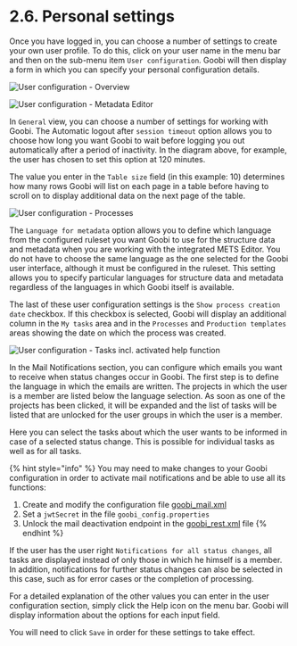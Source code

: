 # 2.6. Personal settings

Once you have logged in, you can choose a number of settings to create your own user profile. To do this, click on your user name in the menu bar and then on the sub-menu item `User configuration`. Goobi will then display a form in which you can specify your personal configuration details.

![User configuration - Overview](../../.gitbook/assets/30-09e.png)

![User configuration - Metadata Editor](../../.gitbook/assets/30-10e.png)

In `General` view, you can choose a number of settings for working with Goobi. The Automatic logout after `session timeout` option allows you to choose how long you want Goobi to wait before logging you out automatically after a period of inactivity. In the diagram above, for example, the user has chosen to set this option at 120 minutes.

The value you enter in the `Table size` field \(in this example: 10\) determines how many rows Goobi will list on each page in a table before having to scroll on to display additional data on the next page of the table.

![User configuration - Processes](../../.gitbook/assets/30-11e.png)

The `Language for metadata` option allows you to define which language from the configured ruleset you want Goobi to use for the structure data and metadata when you are working with the integrated METS Editor. You do not have to choose the same language as the one selected for the Goobi user interface, although it must be configured in the ruleset. This setting allows you to specify particular languages for structure data and metadata regardless of the languages in which Goobi itself is available.

The last of these user configuration settings is the `Show process creation date` checkbox. If this checkbox is selected, Goobi will display an additional column in the `My tasks` area and in the `Processes` and `Production templates` areas showing the date on which the process was created.

![User configuration - Tasks incl. activated help function](../../.gitbook/assets/30-12e.png)

In the Mail Notifications section, you can configure which emails you want to receive when status changes occur in Goobi. The first step is to define the language in which the emails are written. The projects in which the user is a member are listed below the language selection. As soon as one of the projects has been clicked, it will be expanded and the list of tasks will be listed that are unlocked for the user groups in which the user is a member.

Here you can select the tasks about which the user wants to be informed in case of a selected status change. This is possible for individual tasks as well as for all tasks.

{% hint style="info" %}
You may need to make changes to your Goobi configuration in order to activate mail notifications and be able to use all its functions:

1. Create and modify the configuration file [goobi\_mail.xml](../../admin/7/7.4.md)
2. Set a `jwtSecret` in the file `goobi_config.properties`
3. Unlock the mail deactivation endpoint in the [goobi\_rest.xml]() file
{% endhint %}

If the user has the user right `Notifications for all status changes`, all tasks are displayed instead of only those in which he himself is a member. In addition, notifications for further status changes can also be selected in this case, such as for error cases or the completion of processing.

For a detailed explanation of the other values you can enter in the user configuration section, simply click the Help icon on the menu bar. Goobi will display information about the options for each input field.

You will need to click `Save` in order for these settings to take effect.

